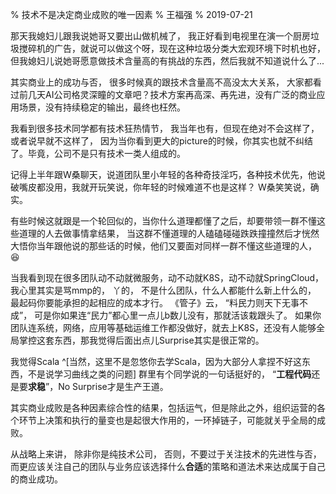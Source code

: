 % 技术不是决定商业成败的唯一因素
% 王福强
% 2019-07-21

那天我媳妇儿跟我说她哥又要出山做机械了， 我正好看到电视里在演一个厨房垃圾搅碎机的广告，就说可以做这个呀，现在这种垃圾分类大宏观环境下时机也好， 但我媳妇儿说她哥愿意做技术含量高的有挑战的东西，然后我就不知道说什么了...

其实商业上的成功与否， 很多时候真的跟技术含量高不高没太大关系， 大家都看过前几天AI公司格灵深瞳的文章吧？技术方案再高深、再先进，没有广泛的商业应用场景，没有持续稳定的输出，最终也枉然。

我看到很多技术同学都有技术狂热情节， 我当年也有，但现在绝对不会这样了， 或者说早就不这样了， 因为当你看到更大的picture的时候，你其实也就不纠结了。毕竟，公司不是只有技术一类人组成的。

记得上半年跟W桑聊天，说道团队里小年轻的各种奇技淫巧，各种技术优先，他说破嘴皮都没用，我就开玩笑说，你年轻的时候难道不也是这样？ W桑笑笑说，确实。

有些时候这就跟是一个轮回似的，当你什么道理都懂了之后，却要带领一群不懂这些道理的人去做事情拿结果， 当这群不懂道理的人磕磕碰碰跌跌撞撞然后才恍然大悟你当年跟他说的那些话的时候，他们又要面对同样一群不懂这些道理的人，😆

当我看到现在很多团队动不动就微服务，动不动就K8S，动不动就SpringCloud，我心里其实是骂mmp的， 丫的， 不是什么团队，什么人都能什么新上什么的， 最起码你要能承担的起相应的成本才行。 《管子》云， “料民力则天下无事不成”， 可是你如果连“民力”都心里一点儿b数儿没有，那就活该栽跟头了。 如果你团队连系统，网络，应用等基础运维工作都没做好，就去上K8S，还没有人能够全局掌控这套东西，那我觉得后面出点儿Surprise其实是很正常的。

我觉得Scala ^[当然，这里不是忽悠你去学Scala，因为大部分人拿捏不好这东西，不是说学习曲线之类的问题] 群里有个同学说的一句话挺好的， “**工程代码**还是要**求稳**”，No Surprise才是生产王道。

其实商业成败是各种因素综合性的结果，包括运气，但是除此之外，组织运营的各个环节上决策和执行的量变也是起很大作用的，一环掉链子，可能就关乎全局的成败。

从战略上来讲， 除非你是纯技术公司， 否则，不要过于关注技术的先进性与否，而更应该关注自己的团队与业务应该选择什么**合适**的策略和道法术来达成属于自己的商业成功。 












